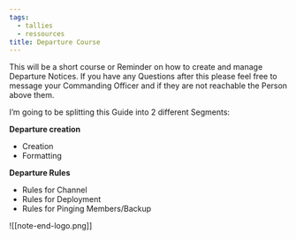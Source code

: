 ```yaml
---
tags:
  - tallies
  - ressources
title: Departure Course
---
```

This will be a short course or Reminder on how to create and manage Departure Notices. If you have any Questions after this please feel free to message your Commanding Officer and if they are not reachable the Person above them.

I’m going to be splitting this Guide into 2 different Segments:

**Departure creation**  
 - Creation  
 - Formatting  
   
**Departure Rules**  
- Rules for Channel  
- Rules for Deployment  
- Rules for Pinging Members/Backup




![[note-end-logo.png]]